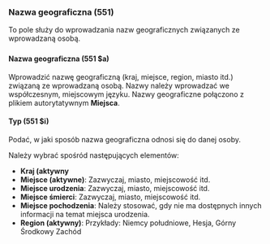 ### **Nazwa geograficzna (551)**

To pole służy do wprowadzania nazw geograficznych związanych ze wprowadzaną osobą.

###   

#### **Nazwa geograficzna (551 $a)**

Wprowadzić nazwę geograficzną (kraj, miejsce, region, miasto itd.) związaną ze wprowadzaną osobą. Nazwy należy wprowadzać we współczesnym, miejscowym języku. Nazwy geograficzne połączono z plikiem autorytatywnym **Miejsca**. 

 

#### Typ (551 $i)

Podać, w jaki sposób nazwa geograficzna odnosi się do danej osoby.

Należy wybrać spośród następujących elementów:

- **Kraj (aktywny**  
- **Miejsce (aktywne)**: Zazwyczaj, miasto, miejscowość itd.  
- **Miejsce urodzenia**: Zazwyczaj, miasto, miejscowość itd. 
- **Miejsce śmierci**: Zazwyczaj, miasto, miejscowość itd.  
- **Miejsce pochodzenia**: Należy stosować, gdy nie ma dostępnych innych informacji na temat miejsca urodzenia.  
- **Region (aktywny)**: Przykłady: Niemcy południowe, Hesja, Górny Środkowy Zachód